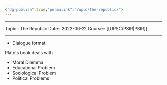```yaml
---
{"dg-publish":true,"permalink":"/upsc/the-republic/"}
---
```


----
Topic:: The Republic
Date:: 2022-06-22
Course:: [[UPSC/PSIR\|PSIR]] 

----
- Dialogue format. 

Plato's book deals with 
- Moral Dilemma 
- Educational Problem
- Sociological Problem
- Political Problems

